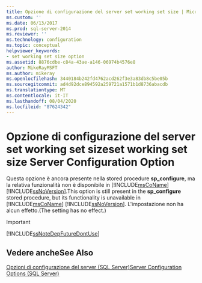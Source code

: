 ```yaml
---
title: Opzione di configurazione del server set working set size | Microsoft Docs
ms.custom: ''
ms.date: 06/13/2017
ms.prod: sql-server-2014
ms.reviewer: ''
ms.technology: configuration
ms.topic: conceptual
helpviewer_keywords:
- set working set size option
ms.assetid: 8876cdbe-c84a-43ae-a146-06974b4576e8
author: MikeRayMSFT
ms.author: mikeray
ms.openlocfilehash: 3440184b242fd4762acd262f3e3a83db8c5be05b
ms.sourcegitcommit: ad4d92dce894592a259721a1571b1d8736abacdb
ms.translationtype: MT
ms.contentlocale: it-IT
ms.lasthandoff: 08/04/2020
ms.locfileid: "87624342"
---
```

# <a name="set-working-set-size-server-configuration-option"></a><span data-ttu-id="f5537-102">Opzione di configurazione del server set working set size</span><span class="sxs-lookup"><span data-stu-id="f5537-102">set working set size Server Configuration Option</span></span>
  <span data-ttu-id="f5537-103">Questa opzione è ancora presente nella stored procedure **sp_configure**, ma la relativa funzionalità non è disponibile in [!INCLUDE[msCoName](../../includes/msconame-md.md)] [!INCLUDE[ssNoVersion](../../includes/ssnoversion-md.md)].</span><span class="sxs-lookup"><span data-stu-id="f5537-103">This option is still present in the **sp_configure** stored procedure, but its functionality is unavailable in [!INCLUDE[msCoName](../../includes/msconame-md.md)] [!INCLUDE[ssNoVersion](../../includes/ssnoversion-md.md)].</span></span> <span data-ttu-id="f5537-104">L'impostazione non ha alcun effetto.</span><span class="sxs-lookup"><span data-stu-id="f5537-104">(The setting has no effect.)</span></span>  
  
> [!IMPORTANT]  
>  [!INCLUDE[ssNoteDepFutureDontUse](../../includes/ssnotedepfuturedontuse-md.md)]  
  
## <a name="see-also"></a><span data-ttu-id="f5537-105">Vedere anche</span><span class="sxs-lookup"><span data-stu-id="f5537-105">See Also</span></span>  
 [<span data-ttu-id="f5537-106">Opzioni di configurazione del server &#40;SQL Server&#41;</span><span class="sxs-lookup"><span data-stu-id="f5537-106">Server Configuration Options &#40;SQL Server&#41;</span></span>](server-configuration-options-sql-server.md)  
  
  
